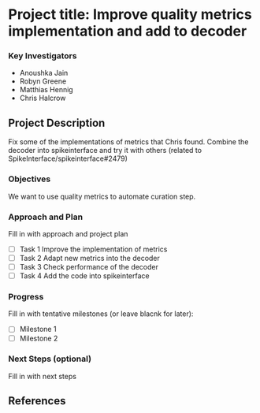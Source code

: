 # Project title:  Improve quality metrics implementation  and add to decoder

### Key Investigators

* Anoushka Jain
* Robyn Greene
* Matthias Hennig
* Chris Halcrow

## Project Description
Fix some of the implementations of metrics that Chris found. Combine the decoder into spikeinterface and try it with others (related to SpikeInterface/spikeinterface#2479)

### Objectives

We want to use quality metrics to automate curation step.

### Approach and Plan

Fill in with approach and project plan

 * [ ] Task 1  Improve the implementation of metrics
 * [ ] Task 2 Adapt new metrics into the decoder
 * [ ] Task 3 Check performance of the decoder
 * [ ] Task 4 Add the code into spikeinterface 

### Progress

Fill in with tentative milestones (or leave blacnk for later):

 * [ ] Milestone 1
 * [ ] Milestone 2

### Next Steps (optional)

Fill in with next steps

## References

[^1]: My awesome paper

